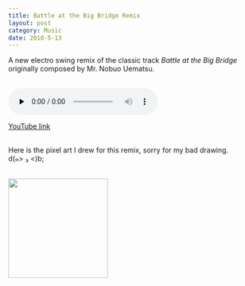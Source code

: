```yaml
---
title: Battle at the Big Bridge Remix
layout: post
category: Music
date: 2018-5-13
---
```


A new electro swing remix of the classic track <i>Battle at the Big Bridge</i> originally composed by Mr. Nobuo Uematsu.<br/><br/>

<audio id="audio" controls="" preload="none">
<source id="mp3" src="../music/remix/Battle at the Big Bridge (Electro Swing Remix).mp3" type="audio/mpeg">
</audio>

<a href="https://www.youtube.com/nkXg11Dp4lQ"  target="_blank"> YouTube link </a><br/><br/>

Here is the pixel art I drew for this remix, sorry for my bad drawing. <br/> d(๑> ₃ <)b;<br/><br/>

<img src="https://user-images.githubusercontent.com/33112694/85235577-ad845f80-b448-11ea-9b30-385b527e9eb0.jpg" height = "200" />